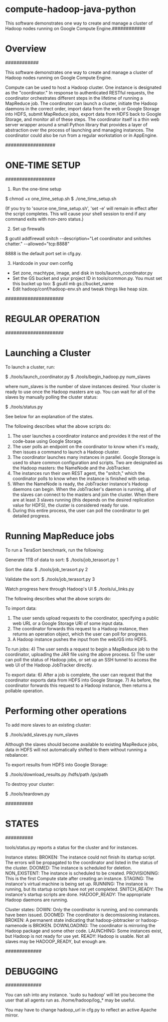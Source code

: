compute-hadoop-java-python
==========================

This software demonstrates one way to create and manage a cluster of Hadoop nodes running on Google Compute Engine.############
# Overview #
############

This software demonstrates one way to create and manage a cluster of Hadoop
nodes running on Google Compute Engine.

Compute can be used to host a Hadoop cluster. One instance is designated as the
"coordinator." In response to authenticated RESTful requests, the coordinator
orchestrates different steps in the lifetime of running a MapReduce job. The
coordinator can launch a cluster, initiate the Hadoop daemons in the correct
order, import data from the web or Google Storage into HDFS, submit MapReduce
jobs, export data from HDFS back to Google Storage, and monitor all of these
steps. The coordinator itself is a thin web server wrapper around a small
Python library that provides a layer of abstraction over the process of
launching and managing instances. The coordinator could also be run from a
regular workstation or in AppEngine.

##################
# ONE-TIME SETUP #
##################

1) Run the one-time setup

$ chmod +x one_time_setup.sh
$ ./one_time_setup.sh

(If you try to 'source one_time_setup.sh', 'set -e' will remain in effect after
the script completes. This will cause your shell session to end if any command
exits with non-zero status.)

2) Set up firewalls

$ gcutil addfirewall snitch --description="Let coordinator and snitches chatter." --allowed="tcp:8888"

8888 is the default port set in cfg.py.

3) Hardcode in your own config

- Set zone, machtype, image, and disk in tools/launch_coordinator.py
- Set the GS bucket and your project ID in tools/common.py. You must set this
  bucket up too:
  $ gsutil mb gs://bucket_name
- Edit hadoop/conf/hadoop-env.sh and tweak things like heap size.

#####################
# REGULAR OPERATION #
#####################

# Launching a Cluster #

To launch a cluster, run:

$ ./tools/launch_coordinator.py
$ ./tools/begin_hadoop.py num_slaves

where num_slaves is the number of slave instances desired.
Your cluster is ready to use once the Hadoop masters are up. You can wait
for all of the slaves by manually polling the cluster status:

$ ./tools/status.py

See below for an explanation of the states.

The following describes what the above scripts do:

1) The user launches a coordinator instance and provides it the rest of the
   code-base using Google Storage.
2) The user polls an endpoint on the coordinator to know when it's ready, then
   issues a command to launch a Hadoop cluster.
3) The coordinator launches many instances in parallel. Google Storage is used
   to share common configuration and scripts. Two are designated as the Hadoop
   masters: the NameNode and the JobTracker.
4) The instances run their own REST agent, the "snitch," which the coordinator
   polls to know when the instance is finished with setup.
5) When the NameNode is ready, the JobTracker instance's Hadoop daemons can
   begin. When the JobTracker's daemon is running, all of the slaves can connect
   to the masters and join the cluster. When there are at least 3 slaves running
   (this depends on the desired replication value for HDFS), the cluster is
   considered ready for use.
6) During this entire process, the user can poll the coordinator to get
   detailed progress.

# Running MapReduce jobs #

To run a TeraSort benchmark, run the following:

Generate 1TB of data to sort:
$ ./tools/job_terasort.py 1

Sort the data:
$ ./tools/job_terasort.py 2

Validate the sort:
$ ./tools/job_terasort.py 3

Watch progress here through Hadoop's UI
$ ./tools/ui_links.py

The following describes what the above scripts do:

To import data:
1) The user sends upload requests to the coordinator, specifying a public web
   URL or a Google Storage URI of some input data.
2) The coordinator forwards this request to a Hadoop instance, then returns an
   operation object, which the user can poll for progress.
3) A Hadoop instance pushes the input from the web/GS into HDFS.

To run jobs:
4) The user sends a request to begin a MapReduce job to the coordinator,
   uploading the JAR file using the above process.
5) The user can poll the status of Hadoop jobs, or set up an SSH tunnel to
   access the web UI of the Hadoop JobTracker directly.

To export data:
6) After a job is complete, the user can request that the coordinator exports
   data from HDFS into Google Storage.
7) As before, the coordinator forwards this request to a Hadoop instance, then
   returns a pollable operation.

# Performing other operations #

To add more slaves to an existing cluster:

$ ./tools/add_slaves.py num_slaves

Although the slaves should become available to existing MapReduce jobs, data in
HDFS will not automatically shifted to them without running a rebalancer.

To export results from HDFS into Google Storage:

$ ./tools/download_results.py /hdfs/path /gs/path

To destroy your cluster:

$ ./tools/teardown.py

##########
# STATES #
##########

tools/status.py reports a status for the cluster and for instances.

Instance states:
  BROKEN:       The instance could not finish its startup script. The errors
                will be propagated to the coordinator and listed in the status
                of the cluster.
  DOOMED:       The instance is scheduled for deletion.
  NON_EXISTENT: The instance is scheduled to be created.
  PROVISIONING: This is the first Compute state after creating an instance.
  STAGING:      The instance's virtual machine is being set up.
  RUNNING:      The instance is running, but its startup scripts have not yet
                completed.
  SNITCH_READY: The instance's startup scripts are done.
  HADOOP_READY: The appropriate Hadoop daemons are running.

Cluster states:
  DOWN:        Only the coordinator is running, and no commands have been
               issued.
  DOOMED:      The coordinator is decomissioning instances.
  BROKEN:      A permanent state indicating that hadoop-jobtracker or
               hadoop-namenode is BROKEN.
  DOWNLOADING: The coordinator is mirroring the Hadoop package and some other
               code.
  LAUNCHING:   Some instances exist, but Hadoop is not ready for use yet.
  READY:       Hadoop is usable. Not all slaves may be HADOOP_READY, but enough
               are.

#############
# DEBUGGING #
#############

You can ssh into any instance. 'sudo su hadoop' will let you become the user
that all agents run as. /home/hadoop/log_* may be useful.

You may have to change hadoop_url in cfg.py to reflect an active Apache mirror.
